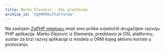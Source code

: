 ```yaml
---
title: Marko Elezović - DSL platforma
archive_id: "ZgPHPDSLPlatforma"
---
```


Na zadnjem
[ZgPHP meetupu](http://zgphp.org/2012/10/zgphp-meetup-14-u-nove-ratne-pobjede/)
imali smo prilike svjedočiti drugačijem razvoju PHP aplikacija. Marko Elezović
iz Elementa, predstavio je DSL platformu, sustav za brzi razvoj aplikacija iz
modela u ORM kojeg aktivno koriste u poslovanju.
